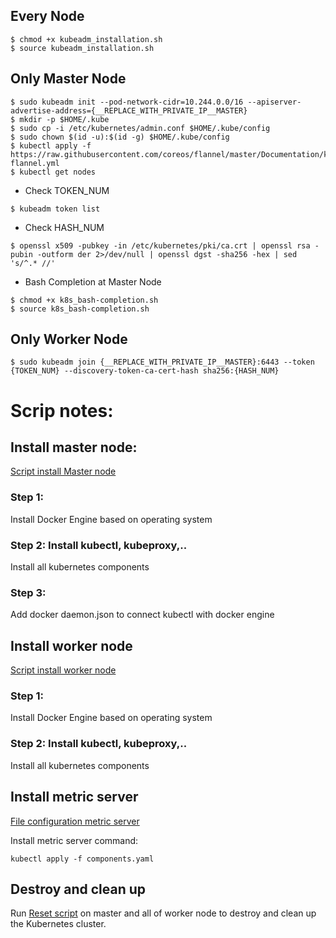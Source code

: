 ## Every Node
```
$ chmod +x kubeadm_installation.sh
$ source kubeadm_installation.sh
```

## Only Master Node
```
$ sudo kubeadm init --pod-network-cidr=10.244.0.0/16 --apiserver-advertise-address={__REPLACE_WITH_PRIVATE_IP__MASTER}
$ mkdir -p $HOME/.kube
$ sudo cp -i /etc/kubernetes/admin.conf $HOME/.kube/config
$ sudo chown $(id -u):$(id -g) $HOME/.kube/config
$ kubectl apply -f https://raw.githubusercontent.com/coreos/flannel/master/Documentation/kube-flannel.yml
$ kubectl get nodes
```
  - Check TOKEN_NUM
  ```
  $ kubeadm token list
  ```
  - Check HASH_NUM
  ```
  $ openssl x509 -pubkey -in /etc/kubernetes/pki/ca.crt | openssl rsa -pubin -outform der 2>/dev/null | openssl dgst -sha256 -hex | sed 's/^.* //'
  ```
  - Bash Completion at Master Node
  ```
  $ chmod +x k8s_bash-completion.sh
  $ source k8s_bash-completion.sh
  ```
  
## Only Worker Node
```
$ sudo kubeadm join {__REPLACE_WITH_PRIVATE_IP__MASTER}:6443 --token {TOKEN_NUM} --discovery-token-ca-cert-hash sha256:{HASH_NUM}
```
# Scrip notes:
## Install master node: 
[Script install Master node](script/master.sh)
### Step 1:
Install Docker Engine based on operating system
### Step 2: Install kubectl, kubeproxy,..
Install all kubernetes  components
### Step 3:
Add docker daemon.json to connect kubectl with docker engine
## Install worker node

[Script install worker node](script/worker.sh)

### Step 1:
Install Docker Engine based on operating system
### Step 2: Install kubectl, kubeproxy,..
Install all kubernetes  components
## Install metric server

[File configuration metric server](script/components.yaml)

Install metric server command: 
```
kubectl apply -f components.yaml
```

## Destroy and clean up
Run [Reset script](script/reset.sh) on master and all of worker node to destroy and clean up the Kubernetes cluster.
